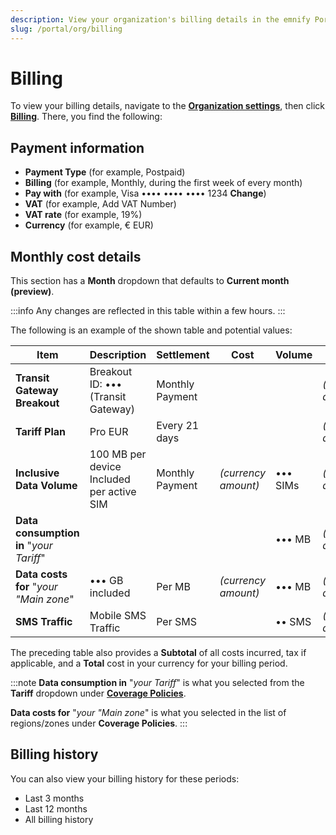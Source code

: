 ```yaml
---
description: View your organization's billing details in the emnify Portal
slug: /portal/org/billing
---
```


# Billing

To view your billing details, navigate to the [**Organization settings**](https://portal.emnify.com/organisation-settings/), then click [**Billing**](https://portal.emnify.com/organisation-settings/billing).
There, you find the following:

## Payment information

- **Payment Type** (for example, Postpaid)
- **Billing** (for example, Monthly, during the first week of every month)
- **Pay with** (for example, Visa •••• •••• •••• 1234 **Change**)
- **VAT** (for example, Add VAT Number)
- **VAT rate** (for example, 19%)
- **Currency** (for example, € EUR)

## Monthly cost details

This section has a **Month** dropdown that defaults to **Current month (preview)**.

:::info
Any changes are reflected in this table within a few hours.
:::

The following is an example of the shown table and potential values:

| Item | Description | Settlement | Cost | Volume | Total |
| ---- | ----------- | ---------- | ---- | ------ | ----- |
| **Transit Gateway Breakout** | Breakout ID: ••• (Transit Gateway) | Monthly Payment | | | _(currency amount)_ |
| **Tariff Plan** | Pro EUR | Every 21 days |  | | _(currency amount)_ |
| **Inclusive Data Volume** | 100 MB per device Included per active SIM | Monthly Payment | _(currency amount)_ | ••• SIMs | _(currency amount)_ |
| **Data consumption in** "_your Tariff_" |  |  |  | ••• MB | _(currency amount)_ |
| **Data costs for** "_your "Main zone_"  | ••• GB included | Per MB | _(currency amount)_ | ••• MB | _(currency amount)_ |
| **SMS Traffic** | Mobile SMS Traffic | Per SMS | | •• SMS | _(currency amount)_ |

The preceding table also provides a **Subtotal** of all costs incurred, tax if applicable, and a **Total** cost in your currency for your billing period.

:::note
**Data consumption in** "_your Tariff_" is what you selected from the **Tariff** dropdown under [**Coverage Policies**](https://portal.emnify.com/device-policies).

**Data costs for** "_your "Main zone_" is what you selected in the list of regions/zones under **Coverage Policies**.
:::

## Billing history

You can also view your billing history for these periods:

- Last 3 months
- Last 12 months
- All billing history
